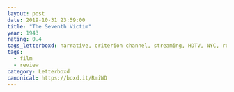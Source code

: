 ```yaml
---
layout: post 
date: 2019-10-31 23:59:00
title: "The Seventh Victim"
year: 1943
rating: 0.4
tags_letterboxd: narrative, criterion channel, streaming, HDTV, NYC, robtober
tags:
  - film
  - review
category: Letterboxd
canonical: https://boxd.it/RmiWD
---
```

